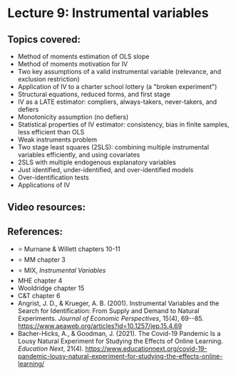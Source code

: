 # Lecture 9: Instrumental variables

## Topics covered:

* Method of moments estimation of OLS slope
* Method of moments motivation for IV
* Two key assumptions of a valid instrumental variable (relevance, and exclusion restriction)
* Application of IV to a charter school lottery (a "broken experiment")
* Structural equations, reduced forms, and first stage
* IV as a LATE estimator: compliers, always-takers, never-takers, and defiers
* Monotonicity assumption (no defiers)
* Statistical properties of IV estimator: consistency, bias in finite samples, less efficient than OLS
* Weak instruments problem
* Two stage least squares (2SLS): combining multiple instrumental variables efficiently, and using covariates
* 2SLS with multiple endogenous explanatory variables
* Just identified, under-identified, and over-identified models
* Over-identification tests
* Applications of IV

## Video resources:

## References:

* :star: Murnane & Willett chapters 10-11
* :star: MM chapter 3
* :star: MIX, *Instrumental Variables*
* MHE chapter 4
* Wooldridge chapter 15
* C&T chapter 6
* Angrist, J. D., & Krueger, A. B. (2001). Instrumental Variables and the Search for Identification: From Supply and Demand to Natural Experiments. *Journal of Economic Perspectives*, 15(4), 69--85. https://www.aeaweb.org/articles?id=10.1257/jep.15.4.69 
* Bacher-Hicks, A., & Goodman, J. (2021). The Covid-19 Pandemic Is a Lousy Natural Experiment for Studying the Effects of Online Learning. *Education Next*, 21(4). https://www.educationnext.org/covid-19-pandemic-lousy-natural-experiment-for-studying-the-effects-online-learning/ 



